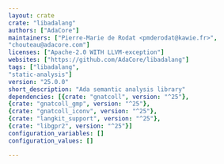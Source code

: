 ```yaml
---
layout: crate
crate: "libadalang"
authors: ["AdaCore"]
maintainers: ["Pierre-Marie de Rodat <pmderodat@kawie.fr>",
"chouteau@adacore.com"]
licenses: ["Apache-2.0 WITH LLVM-exception"]
websites: ["https://github.com/AdaCore/libadalang"]
tags: ["libadalang",
"static-analysis"]
version: "25.0.0"
short_description: "Ada semantic analysis library"
dependencies: [{crate: "gnatcoll", version: "^25"},
{crate: "gnatcoll_gmp", version: "^25"},
{crate: "gnatcoll_iconv", version: "^25"},
{crate: "langkit_support", version: "^25"},
{crate: "libgpr2", version: "^25"}]
configuration_variables: []
configuration_values: []

---
```



